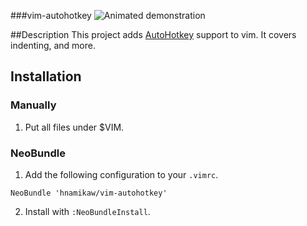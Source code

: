 ###vim-autohotkey
![Animated demonstration](https://cloud.githubusercontent.com/assets/12300371/7549560/62c9b062-f675-11e4-8ba6-08e7646de55c.gif)

##Description
This project adds [AutoHotkey](http://ahkscript.org/) support to vim. It covers indenting, and more.

## Installation
### Manually
1. Put all files under $VIM.

### NeoBundle
1. Add the following configuration to your `.vimrc`.
```vim
NeoBundle 'hnamikaw/vim-autohotkey'
```

2. Install with `:NeoBundleInstall`.
